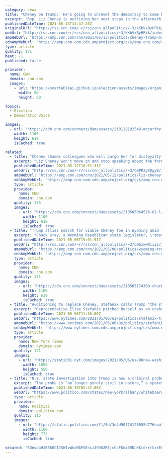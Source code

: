 ```yaml
---
category: news
title: "Cheney on Trump: 'He's going to unravel the democracy to come back into power'"
excerpt: "Rep. Liz Cheney is outlining her next steps in the aftermath of her ousting from leadership, telling NBC, \"I intend to be the leader, one of the leaders, in a fight to help to restore our party,\" and warning that former President Donald Trump is willing \"to unravel the democracy to come back into power.\"\n"
publishedDateTime: 2021-05-13T13:37:25Z
originalUrl: "http://rss.cnn.com/~r/rss/cnn_allpolitics/~3/kKbVxByHPkk/index.html"
webUrl: "http://rss.cnn.com/~r/rss/cnn_allpolitics/~3/kKbVxByHPkk/index.html"
ampWebUrl: "https://amp.cnn.com/cnn/2021/05/13/politics/cheney-trump-mccarthy-nbc-interview/index.html"
cdnAmpWebUrl: "https://amp-cnn-com.cdn.ampproject.org/c/s/amp.cnn.com/cnn/2021/05/13/politics/cheney-trump-mccarthy-nbc-interview/index.html"
type: article
quality: 171
heat: -1
published: false

provider:
  name: CNN
  domain: cnn.com
  images:
    - url: "https://smartableai.github.io/election/assets/images/organizations/cnn.com-50x50.jpg"
      width: 50
      height: 50

topics:
  - Election
  - Democratic Voice

images:
  - url: "https://cdn.cnn.com/cnnnext/dam/assets/210128192549-mccarthy-trump-cheney-split-super-tease.jpg"
    width: 1100
    height: 619
    isCached: true

related:
  - title: "Cheney shames colleagues who will purge her for disloyalty to Trump"
    excerpt: "Liz Cheney won't move on and stop speaking about the threat to American democracy posed by Donald Trump for a simple reason: It hasn't gone away.\n    \n"
    publishedDateTime: 2021-05-12T10:51:31Z
    webUrl: "http://rss.cnn.com/~r/rss/cnn_allpolitics/~3/CmPR2gXUgy8/index.html"
    ampWebUrl: "https://amp.cnn.com/cnn/2021/05/12/politics/liz-cheney-house-gop/index.html"
    cdnAmpWebUrl: "https://amp-cnn-com.cdn.ampproject.org/c/s/amp.cnn.com/cnn/2021/05/12/politics/liz-cheney-house-gop/index.html"
    type: article
    provider:
      name: CNN
      domain: cnn.com
    quality: 175
    images:
      - url: "https://cdn.cnn.com/cnnnext/dam/assets/210505064526-01-liz-cheney-0414-super-tease.jpg"
        width: 1100
        height: 619
        isCached: true
  - title: "Trump allies search for viable Cheney foe in Wyoming amid fight over 'Big Lie' "
    excerpt: "Chuck Gray, a Wyoming Republican state legislator, \"absolutely\" believes that former President Donald Trump won the 2020 election.\n    \n"
    publishedDateTime: 2021-05-06T15:01:51Z
    webUrl: "http://rss.cnn.com/~r/rss/cnn_allpolitics/~3/c0bxwwRiiis/index.html"
    ampWebUrl: "https://amp.cnn.com/cnn/2021/05/06/politics/wyoming-trump-allies-cheney-fight/index.html"
    cdnAmpWebUrl: "https://amp-cnn-com.cdn.ampproject.org/c/s/amp.cnn.com/cnn/2021/05/06/politics/wyoming-trump-allies-cheney-fight/index.html"
    type: article
    provider:
      name: CNN
      domain: cnn.com
    quality: 171
    images:
      - url: "https://cdn.cnn.com/cnnnext/dam/assets/210505174309-chuck-gray-wyoming-super-tease.jpg"
        width: 1100
        height: 619
        isCached: true
  - title: "Auditioning to replace Cheney, Stefanik calls Trump ‘the strongest supporter’ of the Constitution."
    excerpt: "Representative Elise Stefanik pitched herself as an unshakable Trump ally as momentum gathered to oust his fervent critic, Representative Liz Cheney, from the Republican leadership."
    publishedDateTime: 2021-05-06T11:56:00Z
    webUrl: "https://www.nytimes.com/2021/05/06/us/politics/stefanik-trump-cheney.html"
    ampWebUrl: "https://www.nytimes.com/2021/05/06/us/politics/stefanik-trump-cheney.amp.html"
    cdnAmpWebUrl: "https://www-nytimes-com.cdn.ampproject.org/c/s/www.nytimes.com/2021/05/06/us/politics/stefanik-trump-cheney.amp.html"
    type: article
    provider:
      name: New York Times
      domain: nytimes.com
    quality: 121
    images:
      - url: "https://static01.nyt.com/images/2021/05/06/us/06new-washington-briefing-stefanik/06new-washington-briefing-stefanik-facebookJumbo.jpg"
        width: 1050
        height: 550
        isCached: true
  - title: "N.Y. state investigation into Trump is now a criminal probe"
    excerpt: "The probe is “no longer purely civil in nature,” a spokesperson for state Attorney General Letitia James confirmed to POLITICO."
    publishedDateTime: 2021-05-19T02:37:00Z
    webUrl: "https://www.politico.com/states/new-york/albany/whiteboard/2021/05/18/ny-state-investigation-into-trump-now-a-criminal-probe-1382990"
    type: article
    provider:
      name: Politico
      domain: politico.com
    quality: 115
    images:
      - url: "https://static.politico.com/f1/5d/3e4d90f74126898d776eaa18b883/5-5-21-donaldtrump-ap-773.jpg"
        width: 1160
        height: 773
        isCached: true

secured: "ROnvaaH1RE6UCIJSWIvWkuMAFVEnczJ9962RljcCcFkki39DLKktdkrrCxrECZix15XwVW/jeqh9bPj9bwHQfEGehsx1/hFmDHUncLikNniUuUppnKOKCBDilxyWL5VywOLy4VLAFQe0VmlRLb7+HdxS9xlr2UY3IdwwP1diZVtrO8D4zrm7Sm5sGtoyT9kl+F6yOC0VZpxGuDWYuWpcdoDXD4ZykKNfec8SVycnZD/zv4jrToRXC4BIzZA4rMul+JVA3hQ7h8BDMzfW1UrjqGTve5KBAkV4FEKKwF8hk0N1DcZX5oAVLg4f5VDyQCKpqKZrgR6pQTVd98fYSsSvQJ8+W/39TXzZxwXOK1bXH/k=;t/ZTl+NbITAtkeLiABFWOg=="
---
```


